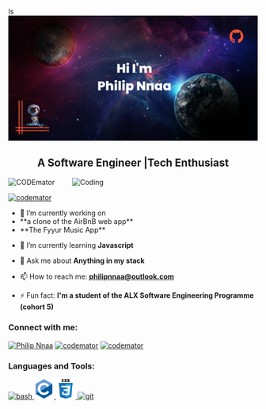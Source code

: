 ls
![MasterHead](./assets/GithubHeader-PhilipNnaa.png)

<h2 align="center">A Software Engineer |Tech Enthusiast</h2>
<img align= "right" alt="Coding" width="375" src="https://cdn.dribbble.com/users/1162077/screenshots/3848914/media/320984a9ca58b3c73274c9259ecf6de8.gif">

<p align="left"> <img src="https://komarev.com/ghpvc/?username=CODEmator&label=Profile%20views&color=0e75b6&style=flat" alt="CODEmator" /> </p>

<p align="left"> <a href="https://twitter.com/codematorng" target="blank"><img src="https://img.shields.io/twitter/follow/codematorng?logo=twitter&style=for-the-badge" alt="codemator" /></a> </p>

- 🔭 I’m currently working on <ul>
<li>**a clone of the AirBnB web app**</li>
<li>**The Fyyur Music App**</li>
</ul>


- 🌱 I’m currently learning **Javascript**

- 💬 Ask me about **Anything in my stack**

- 📫 How to reach me: **philipnnaa@outlook.com**

- ⚡ Fun fact: **I'm a student of the ALX Software Engineering Programme (cohort 5)**

<h3 align="left">Connect with me:</h3>
<p align="left">
<a href="https://linkedin.com/in/codemator" target="blank"><img align="center" src="https://raw.githubusercontent.com/rahuldkjain/github-profile-readme-generator/master/src/images/icons/Social/linked-in-alt.svg" alt="Philip Nnaa" height="30" width="40" /></a>
<a href="https://twitter.com/codematorng" target="blank"><img align="center" src="https://raw.githubusercontent.com/rahuldkjain/github-profile-readme-generator/master/src/images/icons/Social/twitter.svg" alt="codemator" height="30" width="40" /></a>
<a href="https://facebook.com/codemator" target="blank"><img align="center" src="https://raw.githubusercontent.com/rahuldkjain/github-profile-readme-generator/master/src/images/icons/Social/facebook.svg" alt="codemator" height="30" width="40" /></a>
<!--<a href="https://instagram.com/codematorng" target="blank"><img align="center" src="https://raw.githubusercontent.com/rahuldkjain/github-profile-readme-generator/master/src/images/icons/Social/instagram.svg" alt="Philip Nnaa" height="30" width="40" /></a>-->
</p>

<h3 align="left">Languages and Tools:</h3>
<p align="left"> <a href="https://www.gnu.org/software/bash/" target="_blank" rel="noreferrer"> <img src="https://www.vectorlogo.zone/logos/gnu_bash/gnu_bash-icon.svg" alt="bash" width="40" height="40"/> </a> <a href="https://www.cprogramming.com/" target="_blank" rel="noreferrer"> <img src="https://raw.githubusercontent.com/devicons/devicon/master/icons/c/c-original.svg" alt="c" width="40" height="40"/> </a> <a href="https://www.w3schools.com/css/" target="_blank" rel="noreferrer"> <img src="https://raw.githubusercontent.com/devicons/devicon/master/icons/css3/css3-original-wordmark.svg" alt="css3" width="40" height="40"/> </a> <a href="https://git-scm.com/" target="_blank" rel="noreferrer"> <img src="https://www.vectorlogo.zone/logos/git-scm/git-scm-icon.svg" alt="git"
 


